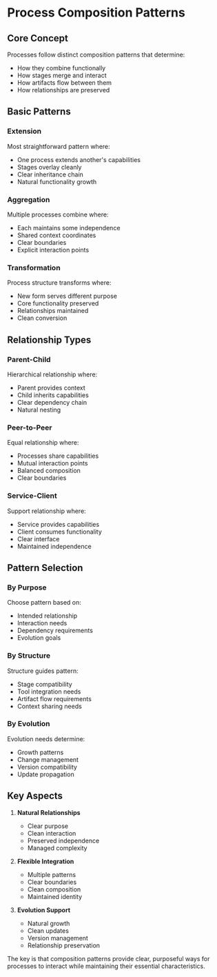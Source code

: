 # Process Composition Patterns

## Core Concept

Processes follow distinct composition patterns that determine:
- How they combine functionally
- How stages merge and interact
- How artifacts flow between them
- How relationships are preserved

## Basic Patterns

### Extension
Most straightforward pattern where:
- One process extends another's capabilities
- Stages overlay cleanly
- Clear inheritance chain
- Natural functionality growth

### Aggregation
Multiple processes combine where:
- Each maintains some independence
- Shared context coordinates
- Clear boundaries
- Explicit interaction points

### Transformation
Process structure transforms where:
- New form serves different purpose
- Core functionality preserved
- Relationships maintained
- Clean conversion

## Relationship Types

### Parent-Child
Hierarchical relationship where:
- Parent provides context
- Child inherits capabilities
- Clear dependency chain
- Natural nesting

### Peer-to-Peer
Equal relationship where:
- Processes share capabilities
- Mutual interaction points
- Balanced composition
- Clear boundaries

### Service-Client
Support relationship where:
- Service provides capabilities
- Client consumes functionality
- Clear interface
- Maintained independence

## Pattern Selection

### By Purpose
Choose pattern based on:
- Intended relationship
- Interaction needs
- Dependency requirements
- Evolution goals

### By Structure
Structure guides pattern:
- Stage compatibility
- Tool integration needs
- Artifact flow requirements
- Context sharing needs

### By Evolution
Evolution needs determine:
- Growth patterns
- Change management
- Version compatibility
- Update propagation

## Key Aspects

1. **Natural Relationships**
   - Clear purpose
   - Clean interaction
   - Preserved independence
   - Managed complexity

2. **Flexible Integration**
   - Multiple patterns
   - Clear boundaries
   - Clean composition
   - Maintained identity

3. **Evolution Support**
   - Natural growth
   - Clean updates
   - Version management
   - Relationship preservation

The key is that composition patterns provide clear, purposeful ways for processes to interact while maintaining their essential characteristics.